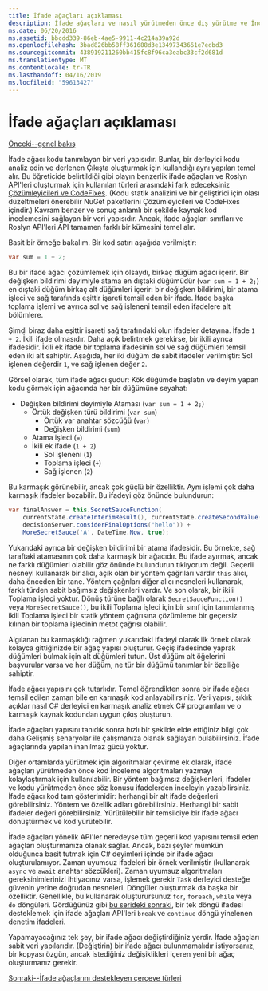 ```yaml
---
title: İfade ağaçları açıklaması
description: İfade ağaçları ve nasıl yürütmeden önce dış yürütme ve İnceleme kod çevirme algoritmaları yararlı oldukları hakkında bilgi edinin.
ms.date: 06/20/2016
ms.assetid: bbcdd339-86eb-4ae5-9911-4c214a39a92d
ms.openlocfilehash: 3bad826bb58ff361688d3e13497343661e7edbd3
ms.sourcegitcommit: 438919211260bb415fc8f96ca3eabc33cf2d681d
ms.translationtype: MT
ms.contentlocale: tr-TR
ms.lasthandoff: 04/16/2019
ms.locfileid: "59613427"
---
```

# <a name="expression-trees-explained"></a>İfade ağaçları açıklaması

[Önceki--genel bakış](expression-trees.md)

İfade ağacı kodu tanımlayan bir veri yapısıdır. Bunlar, bir derleyici kodu analiz edin ve derlenen Çıkışta oluşturmak için kullandığı aynı yapıları temel alır. Bu öğreticide belirtildiği gibi olayın benzerlik ifade ağaçları ve Roslyn API'leri oluşturmak için kullanılan türleri arasındaki fark edeceksiniz [Çözümleyicileri ve CodeFixes](https://github.com/dotnet/roslyn-analyzers).
(Kodu statik analizini ve bir geliştirici için olası düzeltmeleri önerebilir NuGet paketlerini Çözümleyicileri ve CodeFixes içindir.) Kavram benzer ve sonuç anlamlı bir şekilde kaynak kod incelemesini sağlayan bir veri yapısıdır. Ancak, ifade ağaçları sınıfları ve Roslyn API'leri API tamamen farklı bir kümesini temel alır.

Basit bir örneğe bakalım.
Bir kod satırı aşağıda verilmiştir:

```csharp
var sum = 1 + 2;
```

Bu bir ifade ağacı çözümlemek için olsaydı, birkaç düğüm ağacı içerir.
Bir değişken bildirimi deyimiyle atama en dıştaki düğümüdür (`var sum = 1 + 2;`) en dıştaki düğüm birkaç alt düğümleri içerir: bir değişken bildirimi, bir atama işleci ve sağ tarafında eşittir işareti temsil eden bir ifade. İfade başka toplama işlemi ve ayrıca sol ve sağ işleneni temsil eden ifadelere alt bölümlere.

Şimdi biraz daha eşittir işareti sağ tarafındaki olun ifadeler detayına.
İfade `1 + 2`. İkili ifade olmasıdır. Daha açık belirtmek gerekirse, bir ikili ayrıca ifadesidir. İkili ek ifade bir toplama ifadesinin sol ve sağ düğümleri temsil eden iki alt sahiptir. Aşağıda, her iki düğüm de sabit ifadeler verilmiştir: Sol işlenen değerdir `1`, ve sağ işlenen değer `2`.

Görsel olarak, tüm ifade ağacı şudur: Kök düğümde başlatın ve deyim yapan kodu görmek için ağacında her bir düğümüne seyahat:

- Değişken bildirimi deyimiyle Ataması (`var sum = 1 + 2;`)
  * Örtük değişken türü bildirimi (`var sum`)
    - Örtük var anahtar sözcüğü (`var`)
    - Değişken bildirimi (`sum`)
  * Atama işleci (`=`)
  * İkili ek ifade (`1 + 2`)
    - Sol işleneni (`1`)
    - Toplama işleci (`+`)
    - Sağ işlenen (`2`)

Bu karmaşık görünebilir, ancak çok güçlü bir özelliktir. Aynı işlemi çok daha karmaşık ifadeler bozabilir. Bu ifadeyi göz önünde bulundurun:

```csharp
var finalAnswer = this.SecretSauceFunction(
    currentState.createInterimResult(), currentState.createSecondValue(1, 2),
    decisionServer.considerFinalOptions("hello")) +
    MoreSecretSauce('A', DateTime.Now, true);
```

Yukarıdaki ayrıca bir değişken bildirimi bir atama ifadesidir.
Bu örnekte, sağ taraftaki atamasının çok daha karmaşık bir ağacıdır.
Bu ifade ayırmak, ancak ne farklı düğümleri olabilir göz önünde bulundurun tıklıyorum değil. Geçerli nesneyi kullanarak bir alıcı, açık olan bir yöntem çağrıları vardır `this` alıcı, daha önceden bir tane. Yöntem çağrıları diğer alıcı nesneleri kullanarak, farklı türden sabit bağımsız değişkenleri vardır. Ve son olarak, bir ikili Toplama işleci yoktur. Dönüş türüne bağlı olarak `SecretSauceFunction()` veya `MoreSecretSauce()`, bu ikili Toplama işleci için bir sınıf için tanımlanmış ikili Toplama işleci bir statik yöntem çağrısına çözümleme bir geçersiz kılınan bir toplama işlecinin metot çağrısı olabilir.

Algılanan bu karmaşıklığı rağmen yukarıdaki ifadeyi olarak ilk örnek olarak kolayca gittiğinizde bir ağaç yapısı oluşturur. Geçiş ifadesinde yaprak düğümleri bulmak için alt düğümleri tutun. Üst düğüm alt öğelerini başvurular varsa ve her düğüm, ne tür bir düğümü tanımlar bir özelliğe sahiptir.

İfade ağacı yapısını çok tutarlıdır. Temel öğrendikten sonra bir ifade ağacı temsil edilen zaman bile en karmaşık kod anlayabilirsiniz. Veri yapısı, şıklık açıklar nasıl C# derleyici en karmaşık analiz etmek C# programları ve o karmaşık kaynak kodundan uygun çıkış oluşturun.

İfade ağaçları yapısını tanıdık sonra hızlı bir şekilde elde ettiğiniz bilgi çok daha Gelişmiş senaryolar ile çalışmanıza olanak sağlayan bulabilirsiniz. İfade ağaçlarında yapılan inanılmaz gücü yoktur.

Diğer ortamlarda yürütmek için algoritmalar çevirme ek olarak, ifade ağaçları yürütmeden önce kod İnceleme algoritmaları yazmayı kolaylaştırmak için kullanılabilir. Bir yöntem bağımsız değişkenleri, ifadeler ve kodu yürütmeden önce söz konusu ifadelerden inceleyin yazabilirsiniz. İfade ağacı kod tam gösterimidir: herhangi bir alt ifade değerleri görebilirsiniz.
Yöntem ve özellik adları görebilirsiniz. Herhangi bir sabit ifadeler değeri görebilirsiniz.
Yürütülebilir bir temsilciye bir ifade ağacı dönüştürmek ve kod yürütebilir.

İfade ağaçları yönelik API'ler neredeyse tüm geçerli kod yapısını temsil eden ağaçları oluşturmanıza olanak sağlar. Ancak, bazı şeyler mümkün olduğunca basit tutmak için C# deyimleri içinde bir ifade ağacı oluşturulamıyor. Zaman uyumsuz ifadeleri bir örnek verilmiştir (kullanarak `async` ve `await` anahtar sözcükleri). Zaman uyumsuz algoritmaları gereksinimlerinizi ihtiyacınız varsa, işlemek gerekir `Task` derleyici desteğe güvenin yerine doğrudan nesneleri. Döngüler oluşturmak da başka bir özelliktir. Genellikle, bu kullanarak oluşturursunuz `for`, `foreach`, `while` veya `do` döngüleri. Gördüğünüz gibi [bu serideki sonraki](expression-trees-building.md), bir tek döngü ifadesi desteklemek için ifade ağaçları API'leri `break` ve `continue` döngü yinelenen denetim ifadeleri.

Yapamayacağınız tek şey, bir ifade ağacı değiştirdiğiniz yerdir.  İfade ağaçları sabit veri yapılarıdır. (Değiştirin) bir ifade ağacı bulunmamalıdır istiyorsanız, bir kopyası özgün, ancak istediğiniz değişiklikleri içeren yeni bir ağaç oluşturmanız gerekir.

[Sonraki--İfade ağaçlarını destekleyen çerçeve türleri](expression-classes.md)
